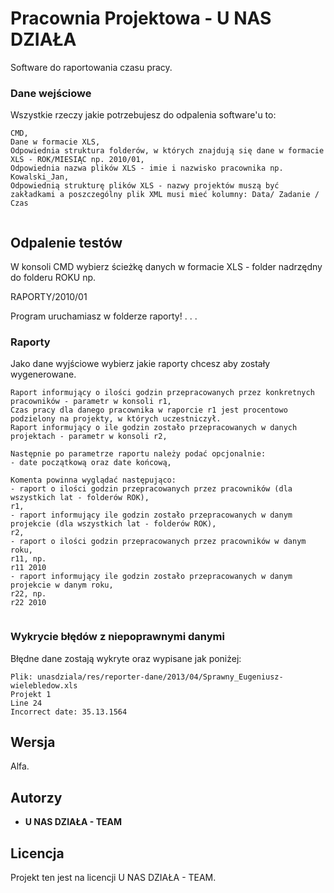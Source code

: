 # Pracownia Projektowa - U NAS DZIAŁA

Software do raportowania czasu pracy. 

### Dane wejściowe

Wszystkie rzeczy jakie potrzebujesz do odpalenia software'u to:

```
CMD,
Dane w formacie XLS,
Odpowiednia struktura folderów, w których znajdują się dane w formacie XLS - ROK/MIESIĄC np. 2010/01,
Odpowiednia nazwa plików XLS - imie i nazwisko pracownika np. Kowalski_Jan,
Odpowiednią strukturę plików XLS - nazwy projektów muszą być zakładkami a poszczególny plik XML musi mieć kolumny: Data/ Zadanie / Czas 


```

## Odpalenie testów

W konsoli CMD wybierz ścieżkę danych w formacie XLS - folder nadrzędny do folderu ROKU np. 

RAPORTY/2010/01

Program uruchamiasz w folderze raporty! 
.
.
.


### Raporty

Jako dane wyjściowe wybierz jakie raporty chcesz aby zostały wygenerowane.

```
Raport informujący o ilości godzin przepracowanych przez konkretnych pracowników - parametr w konsoli r1, 
Czas pracy dla danego pracownika w raporcie r1 jest procentowo podzielony na projekty, w których uczestniczył.  
Raport informujący o ile godzin zostało przepracowanych w danych projektach - parametr w konsoli r2,

Następnie po parametrze raportu należy podać opcjonalnie: 
- date początkową oraz date końcową,

Komenta powinna wyglądać następująco: 
- raport o ilości godzin przepracowanych przez pracowników (dla wszystkich lat - folderów ROK),
r1, 
- raport informujący ile godzin zostało przepracowanych w danym projekcie (dla wszystkich lat - folderów ROK),
r2,
- raport o ilości godzin przepracowanych przez pracowników w danym roku,
r11, np. 
r11 2010
- raport informujący ile godzin zostało przepracowanych w danym projekcie w danym roku,
r22, np. 
r22 2010


```

### Wykrycie błędów z niepoprawnymi danymi

Błędne dane zostają wykryte oraz wypisane jak poniżej:

```
Plik: unasdziala/res/reporter-dane/2013/04/Sprawny_Eugeniusz-wielebledow.xls
Projekt 1
Line 24
Incorrect date: 35.13.1564
```

## Wersja

Alfa.

## Autorzy

* **U NAS DZIAŁA - TEAM** 

## Licencja

Projekt ten jest na licencji U NAS DZIAŁA - TEAM.

